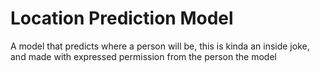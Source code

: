 # Location Prediction Model
A model that predicts where a person will be, 
this is kinda an inside joke, and made with expressed 
permission from the person the model